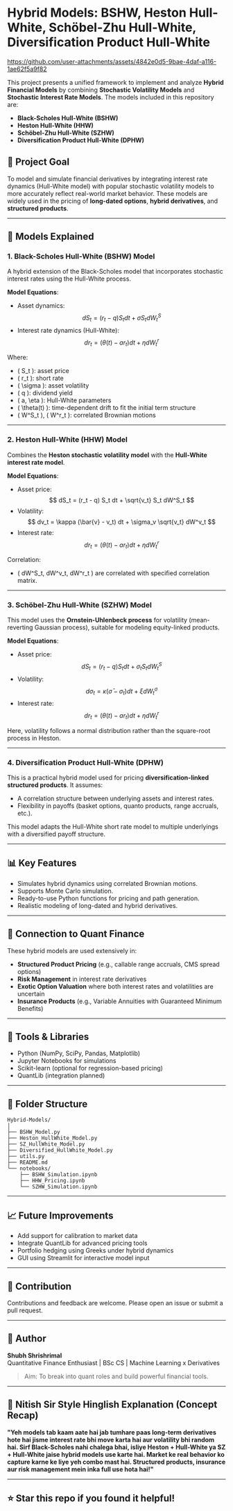 
# Hybrid Models: BSHW, Heston Hull-White, Schöbel-Zhu Hull-White, Diversification Product Hull-White




https://github.com/user-attachments/assets/4842e0d5-9bae-4daf-a116-1ae62f5a9f82




This project presents a unified framework to implement and analyze **Hybrid Financial Models** by combining **Stochastic Volatility Models** and **Stochastic Interest Rate Models**. The models included in this repository are:

- **Black-Scholes Hull-White (BSHW)**
- **Heston Hull-White (HHW)**
- **Schöbel-Zhu Hull-White (SZHW)**
- **Diversification Product Hull-White (DPHW)**

## 📌 Project Goal

To model and simulate financial derivatives by integrating interest rate dynamics (Hull-White model) with popular stochastic volatility models to more accurately reflect real-world market behavior. These models are widely used in the pricing of **long-dated options**, **hybrid derivatives**, and **structured products**.

---

## 🔧 Models Explained

### 1. Black-Scholes Hull-White (BSHW) Model

A hybrid extension of the Black-Scholes model that incorporates stochastic interest rates using the Hull-White process.

**Model Equations**:
- Asset dynamics:  
  $$ dS_t = (r_t - q) S_t dt + \sigma S_t dW^S_t $$
- Interest rate dynamics (Hull-White):  
  $$ dr_t = (\theta(t) - a r_t) dt + \eta dW^r_t $$

Where:
- \( S_t \): asset price  
- \( r_t \): short rate  
- \( \sigma \): asset volatility  
- \( q \): dividend yield  
- \( a, \eta \): Hull-White parameters  
- \( \theta(t) \): time-dependent drift to fit the initial term structure  
- \( W^S_t \), \( W^r_t \): correlated Brownian motions

---

### 2. Heston Hull-White (HHW) Model

Combines the **Heston stochastic volatility model** with the **Hull-White interest rate model**.

**Model Equations**:
- Asset price:  
  $$ dS_t = (r_t - q) S_t dt + \sqrt{v_t} S_t dW^S_t $$
- Volatility:  
  $$ dv_t = \kappa (\bar{v} - v_t) dt + \sigma_v \sqrt{v_t} dW^v_t $$
- Interest rate:  
  $$ dr_t = (\theta(t) - a r_t) dt + \eta dW^r_t $$

Correlation:
- \( dW^S_t, dW^v_t, dW^r_t \) are correlated with specified correlation matrix.

---

### 3. Schöbel-Zhu Hull-White (SZHW) Model

This model uses the **Ornstein-Uhlenbeck process** for volatility (mean-reverting Gaussian process), suitable for modeling equity-linked products.

**Model Equations**:
- Asset price:  
  $$ dS_t = (r_t - q) S_t dt + \sigma_t S_t dW^S_t $$
- Volatility:  
  $$ d\sigma_t = \kappa (\bar{\sigma} - \sigma_t) dt + \xi dW^\sigma_t $$
- Interest rate:  
  $$ dr_t = (\theta(t) - a r_t) dt + \eta dW^r_t $$

Here, volatility follows a normal distribution rather than the square-root process in Heston.

---

### 4. Diversification Product Hull-White (DPHW)

This is a practical hybrid model used for pricing **diversification-linked structured products**. It assumes:

- A correlation structure between underlying assets and interest rates.
- Flexibility in payoffs (basket options, quanto products, range accruals, etc.).

This model adapts the Hull-White short rate model to multiple underlyings with a diversified payoff structure.

---

## 📊 Key Features

- Simulates hybrid dynamics using correlated Brownian motions.
- Supports Monte Carlo simulation.
- Ready-to-use Python functions for pricing and path generation.
- Realistic modeling of long-dated and hybrid derivatives.

---

## 🧠 Connection to Quant Finance

These hybrid models are used extensively in:

- **Structured Product Pricing** (e.g., callable range accruals, CMS spread options)
- **Risk Management** in interest rate derivatives
- **Exotic Option Valuation** where both interest rates and volatilities are uncertain
- **Insurance Products** (e.g., Variable Annuities with Guaranteed Minimum Benefits)

---

## 🧪 Tools & Libraries

- Python (NumPy, SciPy, Pandas, Matplotlib)
- Jupyter Notebooks for simulations
- Scikit-learn (optional for regression-based pricing)
- QuantLib (integration planned)

---

## 📂 Folder Structure

```
Hybrid-Models/
│
├── BSHW_Model.py
├── Heston_HullWhite_Model.py
├── SZ_HullWhite_Model.py
├── Diversified_HullWhite_Model.py
├── utils.py
├── README.md
└── notebooks/
    ├── BSHW_Simulation.ipynb
    ├── HHW_Pricing.ipynb
    └── SZHW_Simulation.ipynb
```

---

## 📈 Future Improvements

- Add support for calibration to market data
- Integrate QuantLib for advanced pricing tools
- Portfolio hedging using Greeks under hybrid dynamics
- GUI using Streamlit for interactive model input

---

## 🤝 Contribution

Contributions and feedback are welcome. Please open an issue or submit a pull request.

---

## 👤 Author

**Shubh Shrishrimal**  
Quantitative Finance Enthusiast | BSc CS | Machine Learning x Derivatives  
> Aim: To break into quant roles and build powerful financial tools.

---

## 🧠 Nitish Sir Style Hinglish Explanation (Concept Recap)

**"Yeh models tab kaam aate hai jab tumhare paas long-term derivatives hote hai jisme interest rate bhi move karta hai aur volatility bhi random hai. Sirf Black-Scholes nahi chalega bhai, isliye Heston + Hull-White ya SZ + Hull-White jaise hybrid models use karte hai. Market ke real behavior ko capture karne ke liye yeh combo mast hai. Structured products, insurance aur risk management mein inka full use hota hai!"**

---

## ⭐ Star this repo if you found it helpful!
```

